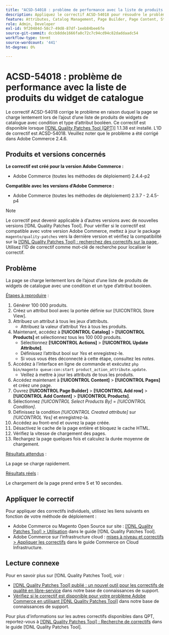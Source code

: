 ```yaml
---
title: "ACSD-54018 : problème de performance avec la liste de produits des widgets de catalogue"
description: Appliquez le correctif ACSD-54018 pour résoudre le problème Adobe Commerce en raison duquel la page se charge lentement lors de l’ajout d’une liste de produits de widgets de catalogue avec une condition et un type d’attribut booléen.
feature: Attributes, Catalog Management, Page Builder, Page Content, Storefront
role: Admin, Developer
exl-id: 9f20484d-58c7-49d8-87df-1eeb84bee6fe
source-git-commit: dccb8dde1666fa0c72c7c94cd94c82daddaadc54
workflow-type: tm+mt
source-wordcount: '441'
ht-degree: 0%

---
```


# ACSD-54018 : problème de performance avec la liste de produits du widget de catalogue

Le correctif ACSD-54018 corrige le problème en raison duquel la page se charge lentement lors de l’ajout d’une liste de produits de widgets de catalogue avec condition et type d’attribut booléen. Ce correctif est disponible lorsque [[!DNL Quality Patches Tool (QPT)]](/help/announcements/adobe-commerce-announcements/magento-quality-patches-released-new-tool-to-self-serve-quality-patches.md) 1.1.38 est installé. L’ID de correctif est ACSD-54018. Veuillez noter que le problème a été corrigé dans Adobe Commerce 2.4.6.

## Produits et versions concernés

**Le correctif est créé pour la version Adobe Commerce :**

* Adobe Commerce (toutes les méthodes de déploiement) 2.4.4-p2

**Compatible avec les versions d’Adobe Commerce :**

* Adobe Commerce (toutes les méthodes de déploiement) 2.3.7 - 2.4.5-p4

>[!NOTE]
>
>Le correctif peut devenir applicable à d’autres versions avec de nouvelles versions [!DNL Quality Patches Tool]. Pour vérifier si le correctif est compatible avec votre version Adobe Commerce, mettez à jour le package `magento/quality-patches` vers la dernière version et vérifiez la compatibilité sur la [[!DNL Quality Patches Tool] : recherchez des correctifs sur la page ](https://experienceleague.adobe.com/tools/commerce-quality-patches/index.html). Utilisez l’ID de correctif comme mot-clé de recherche pour localiser le correctif.

## Problème

La page se charge lentement lors de l’ajout d’une liste de produits de widgets de catalogue avec une condition et un type d’attribut booléen.

<u>Étapes à reproduire</u> :

1. Générer 100 000 produits.
1. Créez un attribut bool avec la portée définie sur [!UICONTROL Store View].
1. Attribuez un attribut à tous les jeux d’attributs.
   * Attribuez la valeur d’attribut *Yes* à tous les produits.
1. Maintenant, accédez à **[!UICONTROL Catalog]** > **[!UICONTROL Products]** et sélectionnez tous les 100 000 produits.
   * Sélectionnez **[!UICONTROL Actions]** > **[!UICONTROL Update Attribute]**.
   * Définissez l’attribut bool sur *Yes* et enregistrez-le.
   * Si vous vous êtes déconnecté à cette étape, consultez les *notes*.
1. Accédez à l’interface en ligne de commande et exécutez `php bin/magento queue:con:start product_action_attribute.update`.
   * Veillez à mettre à jour les attributs de tous les produits.
1. Accédez maintenant à **[!UICONTROL Content]** > **[!UICONTROL Pages]** et créez une page.
1. Ouvrez **[!UICONTROL Page Builder]** > **[!UICONTROL Add row]** > **[!UICONTROL Add Content]** > **[!UICONTROL Products]**.
1. Sélectionnez *[!UICONTROL Select Products By]* = *[!UICONTROL Condition]*.
1. Définissez la condition *[!UICONTROL Created attribute]* sur *[!UICONTROL Yes]* et enregistrez-la.
1. Accédez au front-end et ouvrez la page créée.
1. Désactivez le cache de la page entière et bloquez le cache HTML.
1. Vérifiez la vitesse de chargement des pages.
1. Rechargez la page quelques fois et calculez la durée moyenne de chargement.

<u>Résultats attendus</u> :

La page se charge rapidement.

<u>Résultats réels</u> :

Le chargement de la page prend entre 5 et 10 secondes.

## Appliquer le correctif

Pour appliquer des correctifs individuels, utilisez les liens suivants en fonction de votre méthode de déploiement :

* Adobe Commerce ou Magento Open Source sur site : [[!DNL Quality Patches Tool] > Utilisation](https://experienceleague.adobe.com/docs/commerce-operations/tools/quality-patches-tool/usage.html) dans le guide [!DNL Quality Patches Tool].
* Adobe Commerce sur l’infrastructure cloud : [mises à niveau et correctifs > Appliquer les correctifs](https://experienceleague.adobe.com/docs/commerce-cloud-service/user-guide/develop/upgrade/apply-patches.html) dans le guide Commerce on Cloud Infrastructure.

## Lecture connexe

Pour en savoir plus sur [!DNL Quality Patches Tool], voir :

* [[!DNL Quality Patches Tool] publié : un nouvel outil pour les correctifs de qualité en libre-service](/help/announcements/adobe-commerce-announcements/magento-quality-patches-released-new-tool-to-self-serve-quality-patches.md) dans notre base de connaissances de support.
* [Vérifiez si le correctif est disponible pour votre problème Adobe Commerce en utilisant  [!DNL Quality Patches Tool]](/help/support-tools/patches-available-in-qpt-tool/check-patch-for-magento-issue-with-magento-quality-patches.md) dans notre base de connaissances de support.

Pour plus d&#39;informations sur les autres correctifs disponibles dans QPT, reportez-vous à [[!DNL Quality Patches Tool] : Recherche de correctifs](https://experienceleague.adobe.com/tools/commerce-quality-patches/index.html) dans le guide [!DNL Quality Patches Tool].
